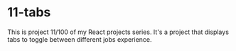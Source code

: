 # 11-tabs
This is project 11/100 of my React projects series. It's a project that displays tabs to toggle between different jobs experience.
